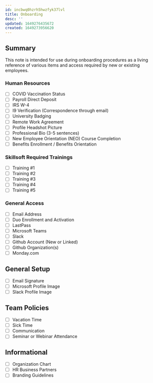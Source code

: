 ```yaml
---
id: incbwq0hzrh5hwzfyk37lvl
title: Onboarding
desc: ''
updated: 1649276435672
created: 1649273956620
---
```


## Summary

This note is intended for use during onboarding procedures as a living reference of various items and access required by new or existing employees.

### Human Resources

- [ ] COVID Vaccination Status
- [ ] Payroll Direct Deposit
- [ ] IRS W-4
- [ ] I9 Verification (Correspondence through email)
- [ ] University Badging
- [ ] Remote Work Agreement
- [ ] Profile Headshot Picture
- [ ] Professional Bio (3-5 sentences)
- [ ] New Employee Orientation (NEO) Course Completion
- [ ] Benefits Enrollment / Benefits Orientation

### Skillsoft Required Trainings

- [ ] Training #1
- [ ] Training #2
- [ ] Training #3
- [ ] Training #4
- [ ] Training #5

### General Access

- [ ] Email Address
- [ ] Duo Enrollment and Activation
- [ ] LastPass
- [ ] Microsoft Teams
- [ ] Slack
- [ ] Github Account (New or Linked)
- [ ] Github Organization(s)
- [ ] Monday.com

## General Setup

- [ ] Email Signature
- [ ] Microsoft Profile Image
- [ ] Slack Profile Image

## Team Policies

- [ ] Vacation Time
- [ ] Sick Time
- [ ] Communication
- [ ] Seminar or Webinar Attendance

## Informational

- [ ] Organization Chart
- [ ] HR Business Partners
- [ ] Branding Guidelines
